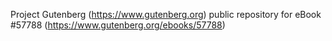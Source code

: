 Project Gutenberg (https://www.gutenberg.org) public repository for
eBook #57788 (https://www.gutenberg.org/ebooks/57788)
